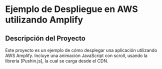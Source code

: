 # Ejemplo de Despliegue en AWS utilizando Amplify

## Descripción del Proyecto
Este proyecto es un ejemplo de cómo desplegar una aplicación utilizando AWS Amplify. Incluye una animación JavaScript con scroll, usando la librería [Pushin.js], la cual se carga desde el CDN.
